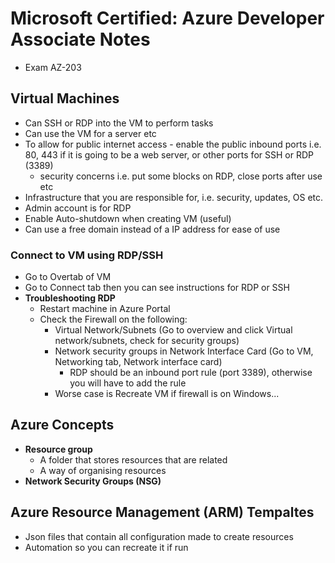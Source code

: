 # Microsoft Certified: Azure Developer Associate Notes
- Exam AZ-203 

## Virtual Machines
- Can SSH or RDP into the VM to perform tasks
- Can use the VM for a server etc
- To allow for public internet access - enable the public inbound ports i.e. 80, 443 if it is going to be a web server, or other ports for SSH or RDP (3389)
  - security concerns i.e. put some blocks on RDP, close ports after use etc
- Infrastructure that you are responsible for, i.e. security, updates, OS etc.
- Admin account is for RDP
- Enable Auto-shutdown when creating VM (useful)
- Can use a free domain instead of a IP address for ease of use

### Connect to VM using RDP/SSH
- Go to Overtab of VM
- Go to Connect tab then you can see instructions for RDP or SSH
- **Troubleshooting RDP**
  - Restart machine in Azure Portal
  - Check the Firewall on the following:
    - Virtual Network/Subnets (Go to overview and click Virtual network/subnets, check for security groups)
    - Network security groups in Network Interface Card (Go to VM, Networking tab, Network interface card)
      - RDP should be an inbound port rule (port 3389), otherwise you will have to add the rule
    - Worse case is Recreate VM if firewall is on Windows...
    
## Azure Concepts
- **Resource group** 
  - A folder that stores resources that are related
  - A way of organising resources
- **Network Security Groups (NSG)**

## Azure Resource Management (ARM) Tempaltes
- Json files that contain all configuration made to create resources
- Automation so you can recreate it if run

